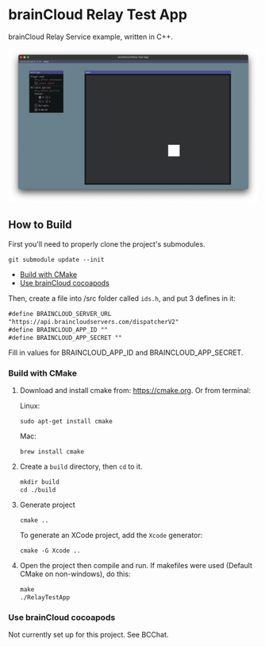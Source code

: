 # brainCloud Relay Test App
brainCloud Relay Service example, written in C++.

![](./Screenshots/relaytestapp_GamePlay.png)

## How to Build
First you'll need to properly clone the project's submodules.
```
git submodule update --init
```
* [Build with CMake](#build-with-cmake)
* [Use brainCloud cocoapods](#use-braincloud-cocoapods)

Then, create a file into /src folder called `ids.h`, and put 3 defines in it:
```
#define BRAINCLOUD_SERVER_URL "https://api.braincloudservers.com/dispatcherV2"
#define BRAINCLOUD_APP_ID ""
#define BRAINCLOUD_APP_SECRET ""
```

Fill in values for BRAINCLOUD_APP_ID and BRAINCLOUD_APP_SECRET.

### Build with CMake

1. Download and install cmake from: https://cmake.org.
   Or from terminal:

   Linux:
   ```
   sudo apt-get install cmake
   ```
   Mac:
   ```
   brew install cmake
   ```

2. Create a `build` directory, then `cd` to it.
   ```
   mkdir build
   cd ./build
   ```
3. Generate project
   ```
   cmake ..
   ```
   To generate an XCode project, add the `Xcode` generator:
   ```
   cmake -G Xcode ..
   ```
4. Open the project then compile and run. If makefiles were used (Default CMake on non-windows), do this:
   ```
   make
   ./RelayTestApp
   ```

### Use brainCloud cocoapods

Not currently set up for this project. See BCChat.
